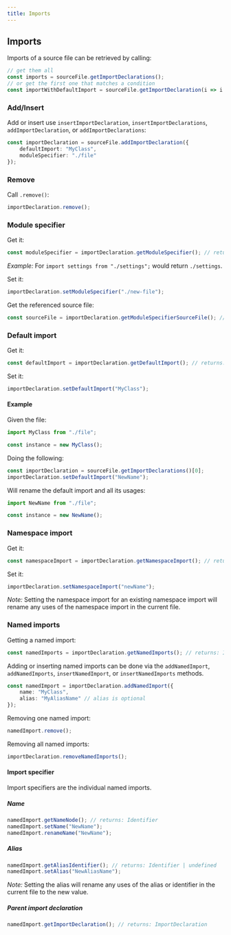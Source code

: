 ```yaml
---
title: Imports
---
```


## Imports

Imports of a source file can be retrieved by calling:

```ts
// get them all
const imports = sourceFile.getImportDeclarations();
// or get the first one that matches a condition
const importWithDefaultImport = sourceFile.getImportDeclaration(i => i.getDefaultImport() != null);
```

### Add/Insert

Add or insert use `insertImportDeclaration`, `insertImportDeclarations`, `addImportDeclaration`, or `addImportDeclarations`:

```ts
const importDeclaration = sourceFile.addImportDeclaration({
    defaultImport: "MyClass",
    moduleSpecifier: "./file"
});
```

### Remove

Call `.remove()`:

```ts
importDeclaration.remove();
```

### Module specifier

Get it:

```ts
const moduleSpecifier = importDeclaration.getModuleSpecifier(); // returns: string
```

_Example:_ For `import settings from "./settings";` would return `./settings`.

Set it:

```ts
importDeclaration.setModuleSpecifier("./new-file");
```

Get the referenced source file:

```ts
const sourceFile = importDeclaration.getModuleSpecifierSourceFile(); // returns: SourceFile | undefined
```

### Default import

Get it:

```ts
const defaultImport = importDeclaration.getDefaultImport(); // returns: Identifier | undefined
```

Set it:

```ts
importDeclaration.setDefaultImport("MyClass");
```

#### Example

Given the file:

```ts
import MyClass from "./file";

const instance = new MyClass();
```

Doing the following:

```ts
const importDeclaration = sourceFile.getImportDeclarations()[0];
importDeclaration.setDefaultImport("NewName");
````

Will rename the default import and all its usages:

```ts
import NewName from "./file";

const instance = new NewName();
```

### Namespace import

Get it:

```ts
const namespaceImport = importDeclaration.getNamespaceImport(); // returns: Identifier | undefined
```

Set it:

```ts
importDeclaration.setNamespaceImport("newName");
```

_Note:_ Setting the namespace import for an existing namespace import will rename any uses of the namespace import in the current file.

### Named imports

Getting a named import:

```ts
const namedImports = importDeclaration.getNamedImports(); // returns: ImportSpecifier
```

Adding or inserting named imports can be done via the `addNamedImport`, `addNamedImports`, `insertNamedImport`, or `insertNamedImports` methods.

```ts
const namedImport = importDeclaration.addNamedImport({
    name: "MyClass",
    alias: "MyAliasName" // alias is optional
});
```

Removing one named import:

```ts
namedImport.remove();
```

Removing all named imports:

```ts
importDeclaration.removeNamedImports();
```

#### Import specifier

Import specifiers are the individual named imports.

##### Name

```ts
namedImport.getNameNode(); // returns: Identifier
namedImport.setName("NewName");
namedImport.renameName("NewName");
```

##### Alias

```ts
namedImport.getAliasIdentifier(); // returns: Identifier | undefined
namedImport.setAlias("NewAliasName");
```

_Note:_ Setting the alias will rename any uses of the alias or identifier in the current file to the new value.

##### Parent import declaration

```ts
namedImport.getImportDeclaration(); // returns: ImportDeclaration
```
